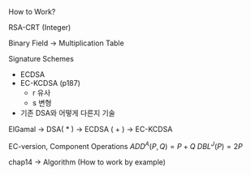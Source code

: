 
How to Work?

RSA-CRT (Integer)

Binary Field
-> Multiplication Table

Signature Schemes
- ECDSA
- EC-KCDSA (p187)
	- r 유사
	- s 변형
- 기존 DSA와 어떻게 다른지 기술

ElGamal -> DSA( * ) -> ECDSA ( + ) -> EC-KCDSA


EC-version, Component Operations
$ADD^A(P,Q)=P+Q$
$DBL^J(P)=2P$

chap14
-> Algorithm (How to work by example)


